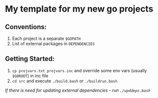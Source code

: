 # My template for my new go projects

## Сonventions:

1. Each project is a separate `$GOPATH`
2. List of external packages in `DEPENDENCIES`

## Getting Started:

1. `cp projvars.txt projvars.inc` and override some env vars (usually `$GOROOT`) in inc file
2. `cd src` and execute `./build.bash` or `./buildrun.bash`

*If there is need for updating external dependencies - run `./upddeps.bash`*
